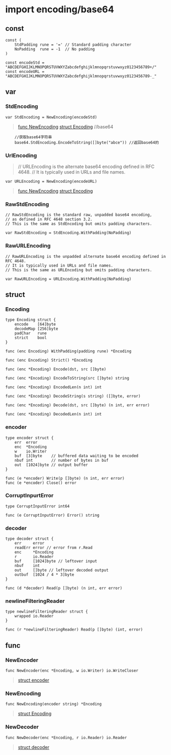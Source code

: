 # import encoding/base64

## const
	
	const (
		StdPadding rune = '=' // Standard padding character
		NoPadding  rune = -1  // No padding
	)

	const encodeStd = "ABCDEFGHIJKLMNOPQRSTUVWXYZabcdefghijklmnopqrstuvwxyz0123456789+/"
	const encodeURL = "ABCDEFGHIJKLMNOPQRSTUVWXYZabcdefghijklmnopqrstuvwxyz0123456789-_"

## var
### StdEncoding
	var StdEncoding = NewEncoding(encodeStd)
>[func NewEncoding](#newencoding) [struct Encoding](#encoding)
>		//base64

		//获取base64字符串
		base64.StdEncoding.EncodeToString([]byte("abce")) //返回base64的

### UrlEncoding
>	// URLEncoding is the alternate base64 encoding defined in RFC 4648.
>	// It is typically used in URLs and file names.

	var URLEncoding = NewEncoding(encodeURL)
>[func NewEncoding](#newencoding) [struct Encoding](#encoding)

### RawStdEncoding
	// RawStdEncoding is the standard raw, unpadded base64 encoding,
	// as defined in RFC 4648 section 3.2.
	// This is the same as StdEncoding but omits padding characters.

	var RawStdEncoding = StdEncoding.WithPadding(NoPadding)

### RawURLEncoding
	// RawURLEncoding is the unpadded alternate base64 encoding defined in RFC 4648.
	// It is typically used in URLs and file names.
	// This is the same as URLEncoding but omits padding characters.

	var RawURLEncoding = URLEncoding.WithPadding(NoPadding)

## struct
### Encoding
	type Encoding struct {
		encode    [64]byte
		decodeMap [256]byte
		padChar   rune
		strict    bool
	}

	func (enc Encoding) WithPadding(padding rune) *Encoding

	func (enc Encoding) Strict() *Encoding

	func (enc *Encoding) Encode(dst, src []byte)
	
	func (enc *Encoding) EncodeToString(src []byte) string

	func (enc *Encoding) EncodedLen(n int) int

	func (enc *Encoding) DecodeString(s string) ([]byte, error)

	func (enc *Encoding) Decode(dst, src []byte) (n int, err error)

	func (enc *Encoding) DecodedLen(n int) int

### encoder
	type encoder struct {
		err  error
		enc  *Encoding
		w    io.Writer
		buf  [3]byte    // buffered data waiting to be encoded
		nbuf int        // number of bytes in buf
		out  [1024]byte // output buffer
	}

	func (e *encoder) Write(p []byte) (n int, err error)
	func (e *encoder) Close() error

### CorruptInpurtError	
	type CorruptInputError int64

	func (e CorruptInputError) Error() string

### decoder
	type decoder struct {
		err     error
		readErr error // error from r.Read
		enc     *Encoding
		r       io.Reader
		buf     [1024]byte // leftover input
		nbuf    int
		out     []byte // leftover decoded output
		outbuf  [1024 / 4 * 3]byte
	}

	func (d *decoder) Read(p []byte) (n int, err error)

### newlineFilteringReader
	type newlineFilteringReader struct {
		wrapped io.Reader
	}

	func (r *newlineFilteringReader) Read(p []byte) (int, error)

## func	
### NewEncoder
	func NewEncoder(enc *Encoding, w io.Writer) io.WriteCloser
>[struct encoder](#encoder)

### NewEncoding
	func NewEncoding(encoder string) *Encoding
>[struct Encoding](#encoding)

### NewDecoder
	func NewDecoder(enc *Encoding, r io.Reader) io.Reader
>[struct decoder](#decoder)
